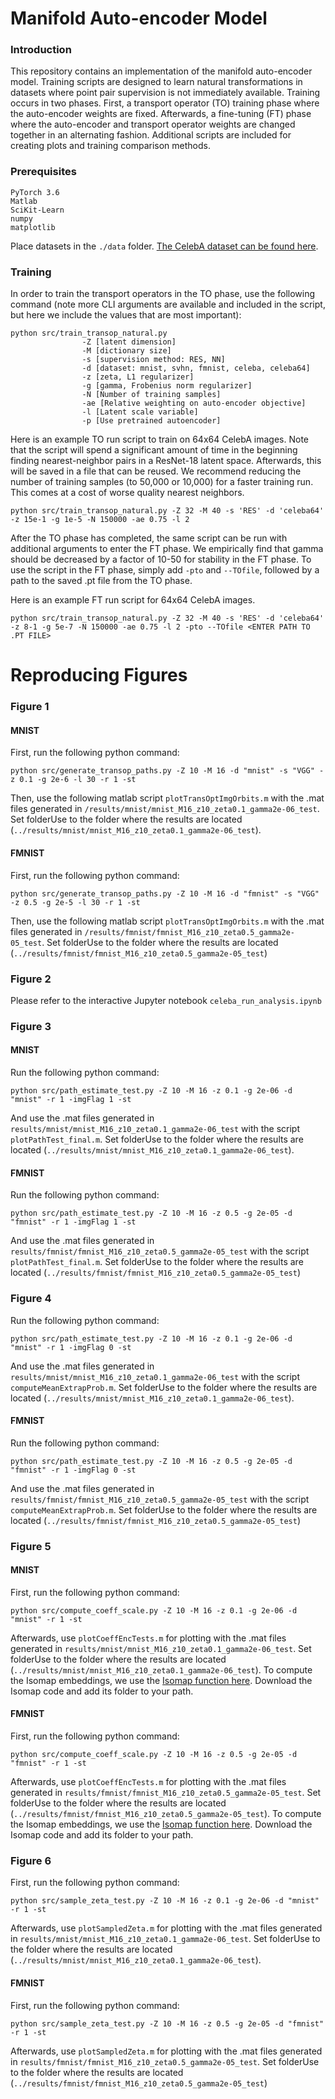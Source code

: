 # Manifold Auto-encoder Model

### Introduction

This repository contains an implementation of the manifold auto-encoder model. Training scripts are designed to learn natural transformations in datasets where point pair supervision is not immediately available. Training occurs in two phases. First, a transport operator (TO) training phase where the auto-encoder weights are fixed. Afterwards, a fine-tuning (FT) phase where the auto-encoder and transport operator weights are changed together in an alternating fashion. Additional scripts are included for creating plots and training comparison methods.

### Prerequisites
```
PyTorch 3.6
Matlab
SciKit-Learn
numpy
matplotlib
```

Place datasets in the `./data` folder. [The CelebA dataset can be found here](http://mmlab.ie.cuhk.edu.hk/projects/CelebA.html).

### Training

In order to train the transport operators in the TO phase, use the following command (note more CLI arguments are available and included in the script, but here we include the values that are most important):

```
python src/train_transop_natural.py
				-Z [latent dimension]
	   			-M [dictionary size]
				-s [supervision method: RES, NN]
				-d [dataset: mnist, svhn, fmnist, celeba, celeba64]
				-z [zeta, L1 regularizer]
				-g [gamma, Frobenius norm regularizer]
				-N [Number of training samples]
				-ae [Relative weighting on auto-encoder objective]
				-l [Latent scale variable]
				-p [Use pretrained autoencoder]
```

Here is an example TO run script to train on 64x64 CelebA images. Note that the script will spend a significant amount of time in the beginning finding nearest-neighbor pairs in a ResNet-18 latent space. Afterwards, this will be saved in a file that can be reused. We recommend reducing the number of training samples (to 50,000 or 10,000) for a faster training run. This comes at a cost of worse quality nearest neighbors.

```
python src/train_transop_natural.py -Z 32 -M 40 -s 'RES' -d 'celeba64' -z 15e-1 -g 1e-5 -N 150000 -ae 0.75 -l 2
```

After the TO phase has completed, the same script can be run with additional arguments to enter the FT phase. We empirically find that gamma should be decreased by a factor of 10-50 for stability in the FT phase. To use the script in the FT phase, simply add `-pto` and `--TOfile`, followed by a path to the saved .pt file from the TO phase.

Here is an example FT run script for 64x64 CelebA images.

```
python src/train_transop_natural.py -Z 32 -M 40 -s 'RES' -d 'celeba64' -z 8-1 -g 5e-7 -N 150000 -ae 0.75 -l 2 -pto --TOfile <ENTER PATH TO .PT FILE>
```

# Reproducing Figures

### Figure 1

#### MNIST
First, run the following python command:
```
python src/generate_transop_paths.py -Z 10 -M 16 -d "mnist" -s "VGG" -z 0.1 -g 2e-6 -l 30 -r 1 -st
```

Then, use the following matlab script `plotTransOptImgOrbits.m` with the .mat files generated in `/results/mnist/mnist_M16_z10_zeta0.1_gamma2e-06_test`. Set folderUse to the folder where the results are located (`../results/mnist/mnist_M16_z10_zeta0.1_gamma2e-06_test`).

#### FMNIST
First, run the following python command:
```
python src/generate_transop_paths.py -Z 10 -M 16 -d "fmnist" -s "VGG" -z 0.5 -g 2e-5 -l 30 -r 1 -st
```
Then, use the following matlab script `plotTransOptImgOrbits.m` with the .mat files generated in `/results/fmnist/fmnist_M16_z10_zeta0.5_gamma2e-05_test`. Set folderUse to the folder where the results are located (`../results/fmnist/fmnist_M16_z10_zeta0.5_gamma2e-05_test`)

### Figure 2

Please refer to the interactive Jupyter notebook `celeba_run_analysis.ipynb`

### Figure 3

#### MNIST
Run the following python command:
```
python src/path_estimate_test.py -Z 10 -M 16 -z 0.1 -g 2e-06 -d "mnist" -r 1 -imgFlag 1 -st
```

And use the .mat files generated in `results/mnist/mnist_M16_z10_zeta0.1_gamma2e-06_test` with the script `plotPathTest_final.m`. Set folderUse to the folder where the results are located (`../results/mnist/mnist_M16_z10_zeta0.1_gamma2e-06_test`).

#### FMNIST
Run the following python command:
```
python src/path_estimate_test.py -Z 10 -M 16 -z 0.5 -g 2e-05 -d "fmnist" -r 1 -imgFlag 1 -st
```

And use the .mat files generated in `results/fmnist/fmnist_M16_z10_zeta0.5_gamma2e-05_test` with the script `plotPathTest_final.m`. Set folderUse to the folder where the results are located (`../results/fmnist/fmnist_M16_z10_zeta0.5_gamma2e-05_test`)


### Figure 4

Run the following python command:
```
python src/path_estimate_test.py -Z 10 -M 16 -z 0.1 -g 2e-06 -d "mnist" -r 1 -imgFlag 0 -st
```

And use the .mat files generated in `results/mnist/mnist_M16_z10_zeta0.1_gamma2e-06_test` with the script `computeMeanExtrapProb.m`. Set folderUse to the folder where the results are located (`../results/mnist/mnist_M16_z10_zeta0.1_gamma2e-06_test`).

#### FMNIST
Run the following python command:
```
python src/path_estimate_test.py -Z 10 -M 16 -z 0.5 -g 2e-05 -d "fmnist" -r 1 -imgFlag 0 -st
```

And use the .mat files generated in `results/fmnist/fmnist_M16_z10_zeta0.5_gamma2e-05_test` with the script `computeMeanExtrapProb.m`. Set folderUse to the folder where the results are located (`../results/fmnist/fmnist_M16_z10_zeta0.5_gamma2e-05_test`)


### Figure 5

#### MNIST

First, run the following python command:
```
python src/compute_coeff_scale.py -Z 10 -M 16 -z 0.1 -g 2e-06 -d "mnist" -r 1 -st
```
Afterwards, use `plotCoeffEncTests.m` for plotting with the .mat files generated in `results/mnist/mnist_M16_z10_zeta0.1_gamma2e-06_test`. Set folderUse to the folder where the results are located (`../results/mnist/mnist_M16_z10_zeta0.1_gamma2e-06_test`). To compute the Isomap embeddings, we use the [Isomap function here](https://www.mathworks.com/matlabcentral/fileexchange/62449-isomap-d-n_fcn-n_size-options). Download the Isomap code and add its folder to your path.

#### FMNIST

First, run the following python command:
```
python src/compute_coeff_scale.py -Z 10 -M 16 -z 0.5 -g 2e-05 -d "fmnist" -r 1 -st
```
Afterwards, use `plotCoeffEncTests.m` for plotting with the .mat files generated in `results/fmnist/fmnist_M16_z10_zeta0.5_gamma2e-05_test`. Set folderUse to the folder where the results are located (`../results/fmnist/fmnist_M16_z10_zeta0.5_gamma2e-05_test`). To compute the Isomap embeddings, we use the [Isomap function here](https://www.mathworks.com/matlabcentral/fileexchange/62449-isomap-d-n_fcn-n_size-options). Download the Isomap code and add its folder to your path.




### Figure 6

First, run the following python command:
```
python src/sample_zeta_test.py -Z 10 -M 16 -z 0.1 -g 2e-06 -d "mnist" -r 1 -st
```
Afterwards, use `plotSampledZeta.m` for plotting with the .mat files generated in `results/mnist/mnist_M16_z10_zeta0.1_gamma2e-06_test`. Set folderUse to the folder where the results are located (`../results/mnist/mnist_M16_z10_zeta0.1_gamma2e-06_test`). 

#### FMNIST

First, run the following python command:
```
python src/sample_zeta_test.py -Z 10 -M 16 -z 0.5 -g 2e-05 -d "fmnist" -r 1 -st
```
Afterwards, use `plotSampledZeta.m` for plotting with the .mat files generated in `results/fmnist/fmnist_M16_z10_zeta0.5_gamma2e-05_test`. Set folderUse to the folder where the results are located (`../results/fmnist/fmnist_M16_z10_zeta0.5_gamma2e-05_test`)
